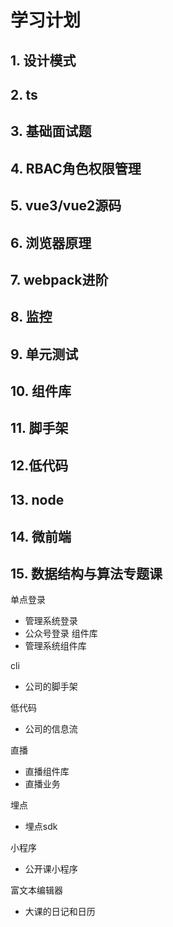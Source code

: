 # 学习计划

## 1. 设计模式

## 2. ts 

## 3. 基础面试题
 
## 4. RBAC角色权限管理
## 5. vue3/vue2源码

## 6. 浏览器原理

## 7. webpack进阶

## 8. 监控

## 9. 单元测试

## 10. 组件库

## 11. 脚手架

## 12.低代码

## 13. node

## 14. 微前端


## 15.  数据结构与算法专题课




单点登录
- 管理系统登录
- 公众号登录
组件库
- 管理系统组件库

cli
- 公司的脚手架

低代码
- 公司的信息流

直播
- 直播组件库
- 直播业务

埋点
- 埋点sdk

小程序
- 公开课小程序

富文本编辑器
- 大课的日记和日历


